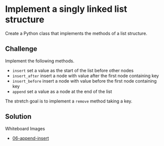 # Implement a singly linked list structure
Create a Python class that implements the methods of a list structure.

## Challenge
Implement the following methods.

- `insert` set a value as the start of the list before other nodes
- `insert_after` insert a node with value after the first node containing key
- `insert_before` insert a node with value before the first node containing key
- `append` set a value as a node at the end of the list

The stretch goal is to implement a `remove` method taking a key.

## Solution
Whiteboard Images
- [06-append-insert](../../assets/06-append-insert.jpg)
